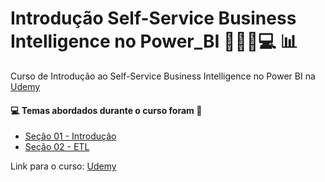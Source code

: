 # Introdução Self-Service Business Intelligence no Power_BI 👩🏻‍💻💻 :bar_chart:
Curso de Introdução ao Self-Service Business Intelligence no Power BI na [Udemy](https://www.udemy.com/course/introducao-ao-self-service-business-intelligence-no-power-bi/)
#### :computer: Temas abordados durante o curso foram :rocket:
- [Seção 01 - Introdução](https://github.com/romulovieira777/Introducao_SelfService_Business_Intelligence_no_Power_BI/tree/main/Se%C3%A7%C3%A3o_01_Introdu%C3%A7%C3%A3o)
- [Seção 02 - ETL](https://github.com/romulovieira777/Introducao_SelfService_Business_Intelligence_no_Power_BI/tree/main/Se%C3%A7%C3%A3o_02_ETL)

Link para o curso: [Udemy](https://www.udemy.com/course/introducao-ao-self-service-business-intelligence-no-power-bi/)
